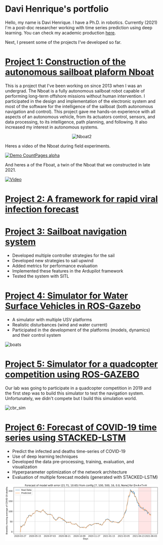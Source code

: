 # Davi Henrique's portfolio

Hello, my name is Davi Henrique. I have a Ph.D. in robotics. Currently (2021) I'm a post-doc researcher working with time series prediction using deep learning. You can check my academic production [here](https://scholar.google.com.br/citations?user=_vNl6lAAAAAJ&hl=en).

Next, I present some of the projects I've developed so far.


# [Project 1: Construction of the autonomous sailboat plaform Nboat](https://nboat-documentation.readthedocs.io/en/master/index.html)

This is a project that I've been working on since 2013 when I was an undergrad. The Nboat is a fully autonomous sailboat robot capable of performing long-term offshore missions without human intervention. I participated in the design and implementation of the electronic system and most of the software for the intelligence of the sailboat (both autonomous navigation and control). This project gave me hands-on experience with all aspects of an autonomous vehicle, from its actuators control, sensors, and data processing, to its intelligence, path planning, and following. It also increased my interest in autonomous systems.

<p align="center">
  <img src="https://nboat-documentation.readthedocs.io/en/nboat2/_images/nboat.png" width="400" alt="Nboat2"/>
</p>

Heres a video of the Nboat during field experiments.

[![Demo CountPages alpha](https://share.gifyoutube.com/S_Lfw_ExR9Y.gif)](https://www.youtube.com/watch?v=S_Lfw_ExR9Y)

And heres a of the Fboat, a twin of the Nboat that we constructed in late 2021.

[![Video](https://img.youtube.com/vi/S5Qi1rFyclI/hqdefault.jpg)](https://youtu.be/S5Qi1rFyclI)

# [Project 2: A framework for rapid viral infection forecast](https://github.com/Natalnet/ardupilot/tree/nboat_develop)

# [Project 3: Sailboat navigation system](https://github.com/Natalnet/ardupilot/tree/nboat_develop)

- Developed multiple controller strategies for the sail
- Developed new strategies to sail upwind
- Added metrics for performance evaluation
- Implemented these features in the Ardupilot framework
- Tested the system with SITL

# [Project 4: Simulator for Water Surface Vehicles in ROS-Gazebo](https://github.com/disaster-robotics-proalertas/usv_sim_lsa)

- A simulator with multiple USV platforms
- Realistic disturbances (wind and water current)
- Participated in the development of the platforms (models, dynamics) and their control system

![boats](https://raw.githubusercontent.com/disaster-robotics-proalertas/usv_sim_lsa/master/images/barcos4.png)

# [Project 5: Simulator for a quadcopter competition using ROS-GAZEBO](https://github.com/Natalnet/cbr_petrobras)

Our lab was going to participate in a quadcopter competition in 2019 and the first step was to build this simulator to test the navigation system. Unfortunately, we didn't compete but I build this simulation world.

![cbr_sim](https://user-images.githubusercontent.com/2212793/64193224-bae94280-ce52-11e9-8a00-676d157d9d0f.png)

# [Project 6: Forecast of COVID-19 time series using STACKED-LSTM](https://github.com/Natalnet/ncovid-air-paper)

- Predict the infected and deaths time-series of COVID-19
- Use of deep learning techniques
- Developed the data pre-processing, training, evaluation, and visualization
- Hyperparameter optimization of the network architecture
- Evaluation of multiple forecast models (generated with STACKED-LSTM)

![covid_forecast](https://github.com/Natalnet/ncovid-air-paper/blob/main/forecasted_curve.png?raw=true)
